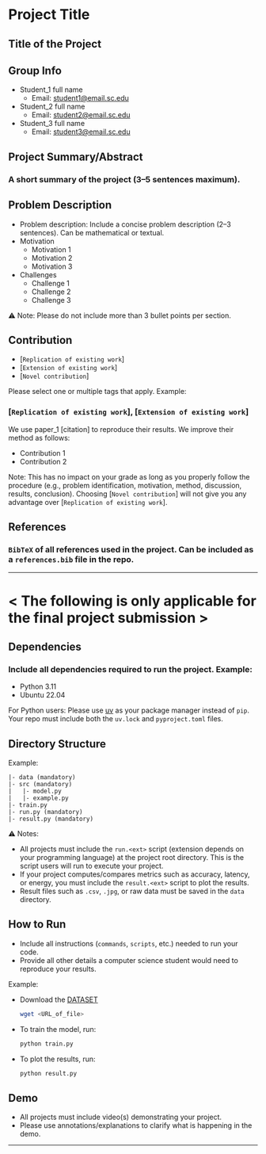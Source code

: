 # Project Title  
## Title of the Project  

## Group Info  
- Student_1 full name  
  - Email: student1@email.sc.edu  
- Student_2 full name  
  - Email: student2@email.sc.edu  
- Student_3 full name  
  - Email: student3@email.sc.edu  

## Project Summary/Abstract  
### A short summary of the project (3–5 sentences maximum).  

## Problem Description  
- Problem description: Include a concise problem description (2–3 sentences). Can be mathematical or textual.  
- Motivation  
  - Motivation 1  
  - Motivation 2  
  - Motivation 3  
- Challenges  
  - Challenge 1  
  - Challenge 2  
  - Challenge 3  

⚠️ Note: Please do not include more than 3 bullet points per section.  

## Contribution  
- [`Replication of existing work`]  
- [`Extension of existing work`]  
- [`Novel contribution`]  

Please select one or multiple tags that apply. Example:  
### [`Replication of existing work`], [`Extension of existing work`]  
We use paper_1 [citation] to reproduce their results. We improve their method as follows:  
- Contribution 1  
- Contribution 2  

Note: This has no impact on your grade as long as you properly follow the procedure (e.g., problem identification, motivation, method, discussion, results, conclusion). Choosing [`Novel contribution`] will not give you any advantage over [`Replication of existing work`].  

## References  
### `BibTeX` of all references used in the project. Can be included as a `references.bib` file in the repo.  

---

# < The following is only applicable for the final project submission >  

## Dependencies  
### Include all dependencies required to run the project. Example:  
- Python 3.11  
- Ubuntu 22.04  

For Python users: Please use [uv](https://docs.astral.sh/uv/) as your package manager instead of `pip`. Your repo must include both the `uv.lock` and `pyproject.toml` files.  

## Directory Structure  
Example:  
```
|- data (mandatory)
|- src (mandatory)
|   |- model.py
|   |- example.py
|- train.py
|- run.py (mandatory)
|- result.py (mandatory)
```

⚠️ Notes:  
- All projects must include the `run.<ext>` script (extension depends on your programming language) at the project root directory. This is the script users will run to execute your project.  
- If your project computes/compares metrics such as accuracy, latency, or energy, you must include the `result.<ext>` script to plot the results.  
- Result files such as `.csv`, `.jpg`, or raw data must be saved in the `data` directory.  

## How to Run  
- Include all instructions (`commands`, `scripts`, etc.) needed to run your code.  
- Provide all other details a computer science student would need to reproduce your results.  

Example:  
- Download the [DATASET](dataset_link)
  ```bash
  wget <URL_of_file>
  ```

- To train the model, run:  
  ```bash
  python train.py
  ```  
- To plot the results, run:  
  ```bash
  python result.py
  ```  

## Demo  
- All projects must include video(s) demonstrating your project.  
- Please use annotations/explanations to clarify what is happening in the demo.  
---
